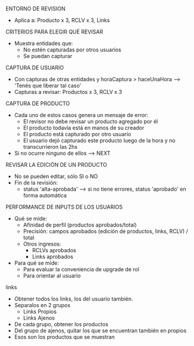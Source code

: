 ENTORNO DE REVISION
- Aplica a: Producto x 3, RCLV x 3, Links

CRITERIOS PARA ELEGIR QUÉ REVISAR
- Muestra entidades que:
	- No estén capturadas por otros usuarios
	- Se puedan capturar

CAPTURA DE USUARIO
- Con capturas de otras entidades y horaCaptura > haceUnaHora --> 'Tenés que liberar tal caso'
- Capturas a revisar: Productos x 3, RCLV x 3

CAPTURA DE PRODUCTO
- Cada uno de estos casos genera un mensaje de error:
	- El revisor no debe revisar un producto agregado por él
	- El producto todavía está en manos de su creador
	- El producto está capturado por otro usuario
	- El usuario dejó capturado este producto luego de la hora y no transcurrieron las 2hs
- Si no ocurre ninguno de ellos --> NEXT

REVISAR LA EDICIÓN DE UN PRODUCTO
- No se pueden editar, sólo SI o NO
- Fin de la revisión:
	- status 'alta-aprobada' --> si no tiene errores, status 'aprobado' en forma automática

PERFORMANCE DE INPUTS DE LOS USUARIOS
- Qué se mide:
	- Afinidad de perfil (productos aprobados/total)
	- Precisión: campos aprobados (edición de productos, links, RCLV) / total
	- Otros ingresos:
		- RCLVs aprobados
		- Links aprobados
- Para qué se mide:
	- Para evaluar la conveniencia de upgrade de rol
	- Para orientar al usuario

links
- Obtener todos los links, los del usuario también.
- Separalos en 2 grupos
	- Links Propios
	- Links Ajenos
- De cada grupo, obtener los productos
- Del grupo de ajenos, quitar los que se encuentran también en propios
- Esos son los productos que se muestran
